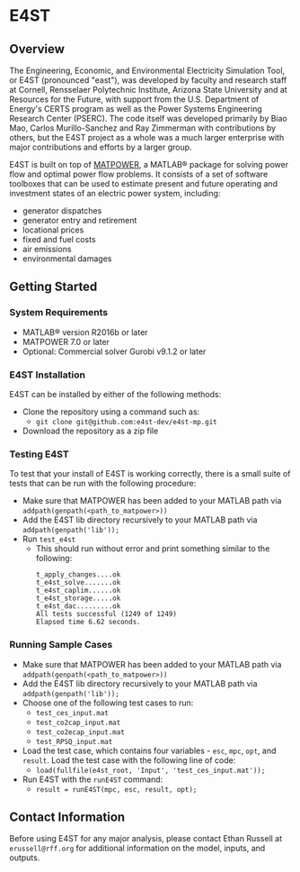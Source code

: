 E4ST
===============

## Overview
<!-- From Manual -->
The Engineering, Economic, and Environmental Electricity Simulation Tool, or E4ST (pronounced "east"), was developed by faculty and research staff at Cornell, Rensselaer Polytechnic Institute, Arizona State University and at Resources for the Future, with support from the U.S. Department of Energy's CERTS program as well as the Power Systems Engineering Research Center (PSERC). The code itself was developed primarily by Biao Mao, Carlos Murillo-Sanchez and Ray Zimmerman with contributions by others, but the E4ST project as a whole was a much larger enterprise with major contributions and efforts by a larger group.

E4ST is built on top of [MATPOWER](https://matpower.org/), a MATLAB® package for solving power flow and optimal power flow problems.  It consists of a set of software toolboxes that can be used to estimate present and future operating and investment states of an electric power system, including:
* generator dispatches
* generator entry and retirement
* locational prices
* fixed and fuel costs
* air emissions
* environmental damages

## Getting Started

### System Requirements
* MATLAB® version R2016b or later
* MATPOWER 7.0 or later
* Optional: Commercial solver Gurobi v9.1.2 or later

### E4ST Installation
E4ST can be installed by either of the following methods:
* Clone the repository using a command such as:
    * `git clone git@github.com:e4st-dev/e4st-mp.git`
* Download the repository as a zip file

### Testing E4ST
To test that your install of E4ST is working correctly, there is a small suite of tests that can be run with the following procedure:
* Make sure that MATPOWER has been added to your MATLAB path via `addpath(genpath(<path_to_matpower>))`
* Add the E4ST lib directory recursively to your MATLAB path via `addpath(genpath('lib'));`
* Run `test_e4st`
    * This should run without error and print something similar to the following:
        ```
        t_apply_changes....ok
        t_e4st_solve.......ok
        t_e4st_caplim......ok
        t_e4st_storage.....ok
        t_e4st_dac.........ok
        All tests successful (1249 of 1249)
        Elapsed time 6.62 seconds.
        ```

### Running Sample Cases
* Make sure that MATPOWER has been added to your MATLAB path via `addpath(genpath(<path_to_matpower>))`
* Add the E4ST lib directory recursively to your MATLAB path via `addpath(genpath('lib'));`
* Choose one of the following test cases to run:
    * `test_ces_input.mat`
    * `test_co2cap_input.mat`
    * `test_co2ecap_input.mat`
    * `test_RPSQ_input.mat`
    <!-- TODO: add description of each of these input files -->
* Load the test case, which contains four variables - `esc`, `mpc`, `opt`, and `result`.  Load the test case with the following line of code:
    * ```load(fullfile(e4st_root, 'Input', 'test_ces_input.mat'));```
* Run E4ST with the `runE4ST` command:
    * ```result = runE4ST(mpc, esc, result, opt);```

## Contact Information
Before using E4ST for any major analysis, please contact Ethan Russell at `erussell@rff.org` for additional information on the model, inputs, and outputs.

<!-- TODO: Add Inputs section to describe esc, mpc, opt, and result -->




